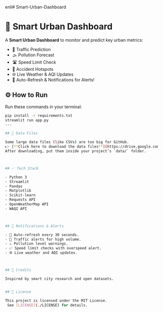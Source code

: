 enli# Smart-Urban-Dashboard
# 🚦 Smart Urban Dashboard

A **Smart Urban Dashboard** to monitor and predict key urban metrics:
- 🚦 Traffic Prediction  
- 🌫️ Pollution Forecast  
- 🛣️ Speed Limit Check  
- 🚧 Accident Hotspots  
- 🌐 Live Weather & AQI Updates  
- 🔔 Auto-Refresh & Notifications for Alerts!


## ⚙️ How to Run

Run these commands in your terminal:

```bash
pip install -r requirements.txt
streamlit run app.py
---

## 📂 Data Files

Some large data files (like CSVs) are too big for GitHub.  
👉 [**Click here to download the data files**](https://drive.google.com/drive/folders/1PZx3lUjJIsM7cRuY-g-SV3MBYdl0BrCQ?usp=sharing)
After downloading, put them inside your project’s `data/` folder.



## ✅ Tech Stack

- Python 3
- Streamlit
- Pandas
- Matplotlib
- Scikit-learn
- Requests API
- OpenWeatherMap API
- WAQI API



## 🔔 Notifications & Alerts

- 🔄 Auto-refresh every 30 seconds.
- 🚗 Traffic alerts for high volume.
- ⚠️ Pollution level warnings.
- ✅ Speed limit checks with overspeed alert.
- 🌐 Live weather and AQI updates.



## 🙏 Credits

Inspired by smart city research and open datasets.


## 📜 License

This project is licensed under the MIT License.
 See [LICENSE](./LICENSE) for details.

